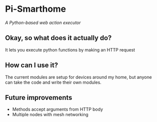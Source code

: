 # Pi-Smarthome
*A Python-based web action executor*

## Okay, so what does it actually do?
It lets you execute python functions by making an HTTP request

## How can I use it?
The current modules are setup for devices around my home, but
anyone can take the code and write their own modules.

## Future improvements
- Methods accept arguments from HTTP body
- Multiple nodes with mesh networking
